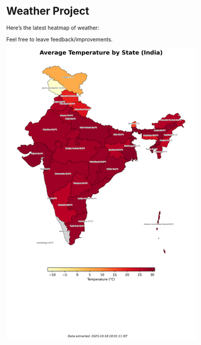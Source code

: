 # Weather Project

Here’s the latest heatmap of weather:

Feel free to leave feedback/improvements.

![India Heatmap](docs/assets/india_heatmap.png?v=F31811)
